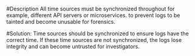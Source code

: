 #Description
All time sources must be synchronized throughout for example, different API servers or 
microservices. to prevent logs to be tainted and become unusable for forensics.


#Solution:
Time sources should be synchronized to ensure logs have the correct time. If these
time sources are not synchronized, the logs lose integrity and can become untrusted for
investigators.
